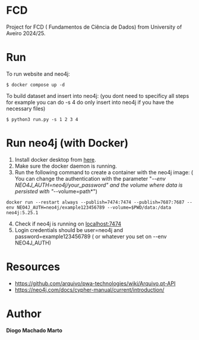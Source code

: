 # FCD
Project for FCD ( Fundamentos de Ciência de Dados) from University of Aveiro 2024/25.

# Run 

To run website and neo4j:
```
$ docker compose up -d
```

To build dataset and insert into neo4j: (you dont need to specificy all steps for example you can do -s 4 do only insert into neo4j if you have the necessary files)
```
$ python3 run.py -s 1 2 3 4
```

# Run neo4j (with Docker)

1. Install docker desktop from [here](https://www.docker.com/products/docker-desktop/).
2. Make sure the docker daemon is running.
3. Run the following command to create a container with the neo4j image:
( You can change the authentication with the parameter "*--env NEO4J_AUTH=neo4j/your_password" and the volume where data is persisted with "*--volume=path*")
```
docker run --restart always --publish=7474:7474 --publish=7687:7687 --env NEO4J_AUTH=neo4j/example123456789 --volume=$PWD/data:/data neo4j:5.25.1
 ```
4. Check if neo4j is running on [localhost:7474](http://localhost:7474/)
5. Login credentials should be user=neo4j and password=example123456789 ( or whatever you set on --env NEO4J_AUTH)
# Resources
- https://github.com/arquivo/pwa-technologies/wiki/Arquivo.pt-API
- https://neo4j.com/docs/cypher-manual/current/introduction/

# Author
**Diogo Machado Marto**